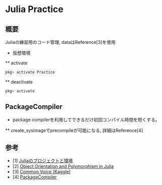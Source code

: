 # Julia Practice

## 概要

Juliaの練習用のコード管理, dataはReference[3]を使用

* 仮想環境

** activate

```julia
pkg> activate Practice
```

** deactivate

```julia
pkg> activate
```

## PackageCompiler

* package compilerを利用してできるだけ初回コンパイル時間を短くする。

** create_sysimageでprecompileが可能になる, 詳細はReference[4]

## 参考

* [1] [Juliaのプロジェクトと環境](https://qiita.com/mametank/items/9fc1c9227303d6ca304b)
* [2] [Object Orientation and Polymorphism in Julia](https://github.com/ninjaaron/oo-and-polymorphism-in-julia)
* [3] [Common Voice (Kaggle)](https://www.kaggle.com/mozillaorg/common-voice)
* [4] [PackageCompiler](https://julialang.github.io/PackageCompiler.jl/dev/)
